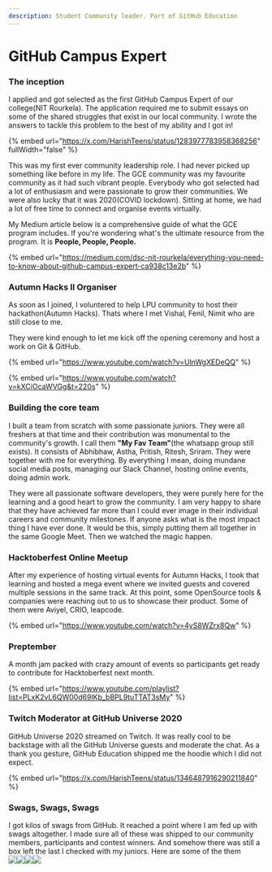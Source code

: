 ```yaml
---
description: Student Community leader. Part of GitHub Education
---
```


# GitHub Campus Expert

### The inception

I applied and got selected as the first GitHub Campus Expert of our college(NIT Rourkela). The application required me to submit essays on some of the shared struggles that exist in our local community. I wrote the answers to tackle this problem to the best of my ability and I got in!

{% embed url="https://x.com/HarishTeens/status/1283977783958368256" fullWidth="false" %}

This was my first ever community leadership role. I had never picked up something like before in my life. The GCE community was my favourite community as it had such vibrant people. Everybody who got selected had a lot of enthusiasm and were passionate to grow their communities. We were also lucky that it was 2020(COVID lockdown). Sitting at home, we had a lot of free time to connect and organise events virtually.

My Medium article below is a comprehensive guide of what the GCE program includes. If you're wondering what's the ultimate resource from the program. It is **People, People, People.**

{% embed url="https://medium.com/dsc-nit-rourkela/everything-you-need-to-know-about-github-campus-expert-ca938c13e2b" %}

### Autumn Hacks II Organiser

As soon as I joined, I voluntered to help LPU community to host their hackathon(Autumn Hacks). Thats where I met Vishal, Fenil, Nimit who are still close to me.&#x20;

They were kind enough to let me kick off the opening ceremony and host a work on Git & GitHub.

{% embed url="https://www.youtube.com/watch?v=UlnWgXEDeQQ" %}

{% embed url="https://www.youtube.com/watch?v=kXCiOcaWVGg&t=220s" %}

### Building the core team

I built a team from scratch with some passionate juniors. They were all freshers at that time and their contribution was monumental to the community's growth. I call them **"My Fav Team"**(the whatsapp group still exists). It consists of Abhibhaw, Astha, Pritish, Ritesh, Sriram. They were together with me for everything. By everything I mean, doing mundane social media posts, managing our Slack Channel, hosting online events, doing admin work.

They were all passionate software developers, they were purely here for the learning and a good heart to grow the community. I am very happy to share that they have achieved far more than I could ever image in their individual careers and community milestones. If anyone asks what is the most impact thing I have ever done. It would be this, simply putting them all together in the same Google Meet. Then we watched the magic happen.

### Hacktoberfest Online Meetup

After my experience of hosting virtual events for Autumn Hacks, I took that learning and hosted a mega event where we invited guests and covered multiple sessions in the same track. At this point, some OpenSource tools & companies were reaching out to us to showcase their product. Some of them were Aviyel, CRIO, leapcode.

{% embed url="https://www.youtube.com/watch?v=4yS8WZrx8Qw" %}

### Preptember

A month jam packed with crazy amount of events so participants get ready to contribute for Hacktoberfest next month.

{% embed url="https://www.youtube.com/playlist?list=PLxK2vL6QW00d69lKb_bBPL9tuTTAT3sMy" %}

### Twitch Moderator at GitHub Universe 2020

GitHub Universe 2020 streamed on Twitch. It was really cool to be backstage with all the GitHub Universe guests and moderate the chat. As a thank you gesture, GitHub Education shipped me the hoodie which I did not expect.

{% embed url="https://x.com/HarishTeens/status/1346487916290211840" %}

### Swags, Swags, Swags

I got kilos of swags from GitHub. It reached a point where I am fed up with swags altogether. I made sure all of these was shipped to our community members, participants and contest winners. And somehow there was still a box left the last I checked with my juniors. Here are some of the them\
![](<../.gitbook/assets/image (10).png>)![](<../.gitbook/assets/image (15).png>)![](<../.gitbook/assets/image (17).png>)![](<../.gitbook/assets/image (25).png>)

<figure><img src="../.gitbook/assets/image (26).png" alt=""><figcaption></figcaption></figure>
